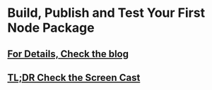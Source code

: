 # Build, Publish and Test Your First Node Package
## [For Details, Check the blog](https://medium.com/@bmshamsnahid/build-your-first-npm-module-in-5-minutes-74112301e728)
## [TL;DR Check the Screen Cast](https://www.youtube.com/watch?v=xt-qfDGZd0o) 
